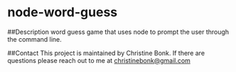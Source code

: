 # node-word-guess


##Description
word guess game that uses node to prompt the user through the command line.


##Contact
This project is maintained by Christine Bonk. If there are questions please reach out to me at christinebonk@gmail.com